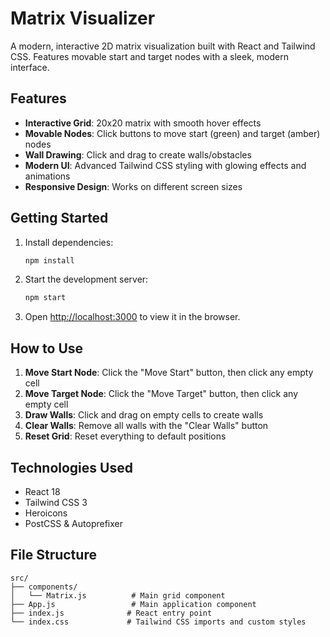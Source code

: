 # Matrix Visualizer

A modern, interactive 2D matrix visualization built with React and Tailwind CSS. Features movable start and target nodes with a sleek, modern interface.

## Features

- **Interactive Grid**: 20x20 matrix with smooth hover effects
- **Movable Nodes**: Click buttons to move start (green) and target (amber) nodes
- **Wall Drawing**: Click and drag to create walls/obstacles
- **Modern UI**: Advanced Tailwind CSS styling with glowing effects and animations
- **Responsive Design**: Works on different screen sizes

## Getting Started

1. Install dependencies:
   ```bash
   npm install
   ```

2. Start the development server:
   ```bash
   npm start
   ```

3. Open [http://localhost:3000](http://localhost:3000) to view it in the browser.

## How to Use

1. **Move Start Node**: Click the "Move Start" button, then click any empty cell
2. **Move Target Node**: Click the "Move Target" button, then click any empty cell  
3. **Draw Walls**: Click and drag on empty cells to create walls
4. **Clear Walls**: Remove all walls with the "Clear Walls" button
5. **Reset Grid**: Reset everything to default positions

## Technologies Used

- React 18
- Tailwind CSS 3
- Heroicons
- PostCSS & Autoprefixer

## File Structure

```
src/
├── components/
│   └── Matrix.js          # Main grid component
├── App.js                 # Main application component
├── index.js              # React entry point
└── index.css             # Tailwind CSS imports and custom styles
```
